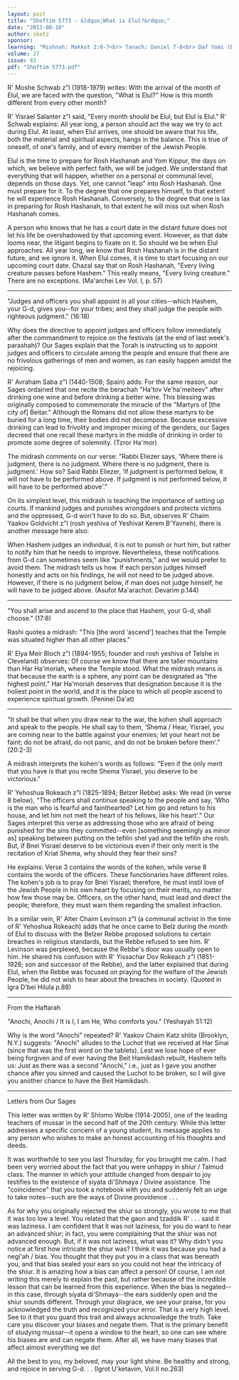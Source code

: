 ```yaml
---
layout: post
title: "Shoftim 5773 - &ldquo;What is Elul?&rdquo;"
date: "2013-08-10"
author: skatz
sponsor: 
learning: "Mishnah: Makkot 2:6-7<br> Tanach: Daniel 7-8<br> Daf Yomi (Bavli): Pesachim 51<br> Halachah: Mishnah Berurah 294:1-3"
volume: 27
issue: 43
pdf: "Shoftim 5773.pdf"
---
```


R' Moshe Schwab z"l (1918-1979) writes: With the arrival of the month of Elul, we are faced with the question, "What is Elul?" How is this month different from every other month?

R' Yisrael Salanter z"l said, "Every month should be Elul, but Elul is Elul." R' Schwab explains: All year long, a person should act the way we try to act during Elul. At least, when Elul arrives, one should be aware that his life, both the material and spiritual aspects, hangs in the balance. This is true of oneself, of one's family, and of every member of the Jewish People.

Elul is the time to prepare for Rosh Hashanah and Yom Kippur, the days on which, we believe with perfect faith, we will be judged. We understand that everything that will happen, whether on a personal or communal level, depends on those days. Yet, one cannot "leap" into Rosh Hashanah. One must prepare for it. To the degree that one prepares himself, to that extent he will experience Rosh Hashanah. Conversely, to the degree that one is lax in preparing for Rosh Hashanah, to that extent he will miss out when Rosh Hashanah comes.

A person who knows that he has a court date in the distant future does not let his life be overshadowed by that upcoming event. However, as that date looms near, the litigant begins to fixate on it. So should we be when Elul approaches. All year long, we know that Rosh Hashanah is in the distant future, and we ignore it. When Elul comes, it is time to start focusing on our upcoming court date. Chazal say that on Rosh Hashanah, "Every living creature passes before Hashem." This really means, "Every living creature." There are no exceptions. (Ma'archei Lev Vol. I, p. 57)

********

"Judges and officers you shall appoint in all your cities--which Hashem, your G-d, gives you--for your tribes; and they shall judge the people with righteous judgment." (16:18)

Why does the directive to appoint judges and officers follow immediately after the commandment to rejoice on the festivals (at the end of last week's parashah)? Our Sages explain that the Torah is instructing us to appoint judges and officers to circulate among the people and ensure that there are no frivolous gatherings of men and women, as can easily happen amidst the rejoicing.

R' Avraham Saba z"l (1440-1508; Spain) adds: For the same reason, our Sages ordained that one recite the berachah "Ha'tov Ve'ha'meiteev" after drinking one wine and before drinking a better wine. This blessing was originally composed to commemorate the miracle of the "Martyrs of \[the city of\] Beitar." Although the Romans did not allow these martyrs to be buried for a long time, their bodies did not decompose. Because excessive drinking can lead to frivolity and improper mixing of the genders, our Sages decreed that one recall these martyrs in the middle of drinking in order to promote some degree of solemnity. (Tzror Ha'mor)

The midrash comments on our verse: "Rabbi Eliezer says, &lsquo;Where there is judgment, there is no judgment. Where there is no judgment, there is judgment.' How so? Said Rabbi Eliezer, &lsquo;If judgment is performed below, it will not have to be performed above. If judgment is not performed below, it will have to be performed above'."

On its simplest level, this midrash is teaching the importance of setting up courts. If mankind judges and punishes wrongdoers and protects victims and the oppressed, G-d won't have to do so. But, observes R' Chaim Yaakov Goldvicht z"l (rosh yeshiva of Yeshivat Kerem B'Yavneh), there is another message here also:

When Hashem judges an individual, it is not to punish or hurt him, but rather to notify him that he needs to improve. Nevertheless, these notifications from G-d can sometimes seem like "punishments," and we would prefer to avoid them. The midrash tells us how. If each person judges himself honestly and acts on his findings, he will not need to be judged above. However, if there is no judgment below, if man does not judge himself, he will have to be judged above. (Asufot Ma'arachot: Devarim p.144)

********

"You shall arise and ascend to the place that Hashem, your G-d, shall choose." (17:8)

Rashi quotes a midrash: "This \[the word &lsquo;ascend'\] teaches that the Temple was situated higher than all other places."

R' Elya Meir Bloch z"l (1894-1955; founder and rosh yeshiva of Telshe in Cleveland) observes: Of course we know that there are taller mountains than Har Ha'moriah, where the Temple stood. What the midrash means is that because the earth is a sphere, any point can be designated as "the highest point." Har Ha'moriah deserves that designation because it is the holiest point in the world, and it is the place to which all people ascend to experience spiritual growth. (Peninei Da'at)

********

"It shall be that when you draw near to the war, the kohen shall approach and speak to the people. He shall say to them, &lsquo;Shema / Hear, Yisrael, you are coming near to the battle against your enemies; let your heart not be faint; do not be afraid, do not panic, and do not be broken before them'." (20:2-3)

A midrash interprets the kohen's words as follows: "Even if the only merit that you have is that you recite Shema Yisrael, you deserve to be victorious."

R' Yehoshua Rokeach z"l (1825-1894; Belzer Rebbe) asks: We read (in verse 8 below), "The officers shall continue speaking to the people and say, &lsquo;Who is the man who is fearful and fainthearted? Let him go and return to his house, and let him not melt the heart of his fellows, like his heart'." Our Sages interpret this verse as addressing those who are afraid of being punished for the sins they committed--even \[something seemingly as minor as\] speaking between putting on the tefilin shel yad and the tefilin she rosh. But, if Bnei Yisrael deserve to be victorious even if their only merit is the recitation of Kriat Shema, why should they fear their sins?

He explains: Verse 3 contains the words of the kohen, while verse 8 contains the words of the officers. These functionaries have different roles. The kohen's job is to pray for Bnei Yisrael; therefore, he must instil love of the Jewish People in his own heart by focusing on their merits, no matter how few those may be. Officers, on the other hand, must lead and direct the people; therefore, they must warn them regarding the smallest infraction.

In a similar vein, R' Alter Chaim Levinson z"l (a communal activist in the time of R' Yehoshua Rokeach) adds that he once came to Belz during the month of Elul to discuss with the Belzer Rebbe proposed solutions to certain breaches in religious standards, but the Rebbe refused to see him. R' Levinson was perplexed, because the Rebbe's door was usually open to him. He shared his confusion with R' Yissachar Dov Rokeach z"l (1851- 1926; son and successor of the Rebbe), and the latter explained that during Elul, when the Rebbe was focused on praying for the welfare of the Jewish People, he did not wish to hear about the breaches in society. (Quoted in Igra D'bei Hilula p.88)

********

From the Haftarah

"Anochi, Anochi / It is I, I am He, Who comforts you." (Yeshayah 51:12)

Why is the word "Anochi" repeated? R' Yaakov Chaim Katz shlita (Brooklyn, N.Y.) suggests: "Anochi" alludes to the Luchot that we received at Har Sinai (since that was the first word on the tablets). Lest we lose hope of ever being forgiven and of ever having the Beit Hamikdash rebuilt, Hashem tells us: Just as there was a second "Anochi," i.e., just as I gave you another chance after you sinned and caused the Luchot to be broken, so I will give you another chance to have the Beit Hamikdash.

********

Letters from Our Sages

This letter was written by R' Shlomo Wolbe (1914-2005), one of the leading teachers of mussar in the second half of the 20th century. While this letter addresses a specific concern of a young student, its message applies to any person who wishes to make an honest accounting of his thoughts and deeds.

It was worthwhile to see you last Thursday, for you brought me calm. I had been very worried about the fact that you were unhappy in shiur / Talmud class. The manner in which your attitude changed from despair to joy testifies to the existence of siyata di'Shmaya / Divine assistance. The "coincidence" that you took a notebook with you and suddenly felt an urge to take notes--such are the ways of Divine providence . . .

As for why you originally rejected the shiur so strongly, you wrote to me that it was too low a level. You related that the gaon and tzaddik R' . . . said it was laziness. I am confident that it was not laziness, for you do want to hear an advanced shiur; in fact, you were complaining that the shiur was not advanced enough. But, if it was not laziness, what was it? Why didn't you notice at first how intricate the shiur was? I think it was because you had a negi'ah / bias. You thought that they put you in a class that was beneath you, and that bias sealed your ears so you could not hear the intricacy of the shiur. It is amazing how a bias can affect a person! Of course, I am not writing this merely to explain the past, but rather because of the incredible lesson that can be learned from this experience. When the bias is negated--in this case, through siyata di'Shmaya--the ears suddenly open and the shiur sounds different. Through your disgrace, we see your praise, for you acknowledged the truth and recognized your error. That is a very high level. See to it that you guard this trait and always acknowledge the truth. Take care you discover your biases and negate them. That is the primary benefit of studying mussar--it opens a window to the heart, so one can see where his biases are and can negate them. After all, we have many biases that affect almost everything we do!

All the best to you, my beloved, may your light shine. Be healthy and strong, and rejoice in serving G-d. . . (Igrot U'ketavim, Vol.II no.263)

